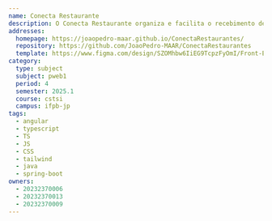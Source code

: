 ```yaml
---
name: Conecta Restaurante
description: O Conecta Restaurante organiza e facilita o recebimento de pedidos de refeições para obras, garantindo mais agilidade, controle e segurança para os restaurantes.
addresses:
  homepage: https://joaopedro-maar.github.io/ConectaRestaurantes/
  repository: https://github.com/JoaoPedro-MAAR/ConectaRestaurantes
  template: https://www.figma.com/design/SZOMhbw6IiEG9TcpzFyOmI/Front-END--conecta-restaurante?node-id=0-1&p=f&t=ZPoPYgbWifOgnbd6-0
category:
  type: subject
  subject: pweb1
  period: 4
  semester: 2025.1
  course: cstsi
  campus: ifpb-jp
tags:
  - angular
  - typescript
  - TS
  - JS
  - CSS
  - tailwind
  - java
  - spring-boot
owners:
  - 20232370006
  - 20232370013
  - 20232370009
---
```

